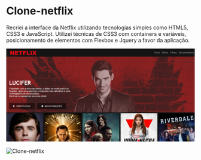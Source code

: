 # Clone-netflix

 Recriei a interface da Netflix utilizando tecnologias simples como HTML5, CSS3 e JavaScript.
 Utilizei técnicas de CSS3 com containers e variáveis, posicionamento de elementos com Flexbox e Jquery a favor da aplicação.


![Clone-netflix](https://github.com/Patricia17991/Clone-netflix/blob/main/layout.png?raw=true) 

![Clone-netflix]() 
